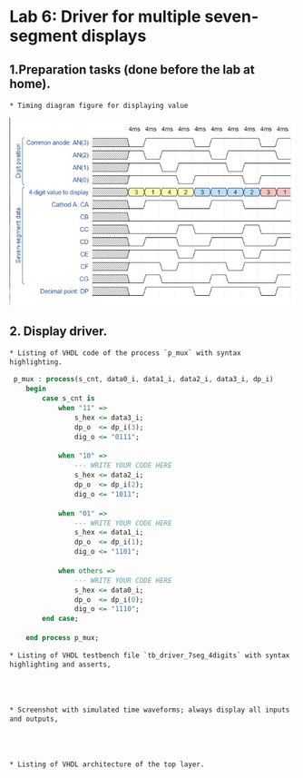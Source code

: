 # Lab 6: Driver for multiple seven-segment displays

## 1.Preparation tasks (done before the lab at home).
    * Timing diagram figure for displaying value 

![Timing diagram figure for displaying value ](IMAGES/diagram1.jpg)

## 2. Display driver.

    * Listing of VHDL code of the process `p_mux` with syntax highlighting.

``` vhdl
 p_mux : process(s_cnt, data0_i, data1_i, data2_i, data3_i, dp_i)
    begin
        case s_cnt is
            when "11" =>
                s_hex <= data3_i;
                dp_o  <= dp_i(3);
                dig_o <= "0111";

            when "10" =>
                --- WRITE YOUR CODE HERE
                s_hex <= data2_i;
                dp_o  <= dp_i(2);
                dig_o <= "1011";

            when "01" =>
                --- WRITE YOUR CODE HERE
                s_hex <= data1_i;
                dp_o  <= dp_i(1);
                dig_o <= "1101";

            when others =>
                --- WRITE YOUR CODE HERE
                s_hex <= data0_i;
                dp_o  <= dp_i(0);
                dig_o <= "1110";
        end case;
        
    end process p_mux;

```


    * Listing of VHDL testbench file `tb_driver_7seg_4digits` with syntax highlighting and asserts,




    * Screenshot with simulated time waveforms; always display all inputs and outputs,




    * Listing of VHDL architecture of the top layer.


